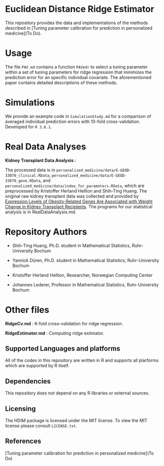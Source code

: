 # Euclidean Distance Ridge Estimator

This repository provides the data and implementations of the methods described in [Tuning parameter calibration for prediction in personalized medicine](To Do).

# Usage 

The file `PAV.md` contains a function `PAVedr` to select a tuning parameter within a set of tuning parameters for ridge regression that minimizes the prediction error for an specific individual covariate. The aforementioned paper contains detailed descriptions of these methods.


# Simulations

We provide an example code in `SimulationStudy.md` for a comparison of averaged individual prediction errors with 10-fold cross-validation. Developed for `R 3.6.1`.

# Real Data Analyses

**Kidney Transplant Data Analysis :**

The processed data is in `personalized_medicine/data/E-GEOD-33070_clinical.RData`, 
`personalized_medicine/data/E-GEOD-33070_gene.RData`, and 
`personalized_medicine/data/index_for_parameters.RData`, which are preprocessed by Kristoffer Herland Hellton and Shih-Ting Huang. The original raw kidney transplant data was collected and provided by [Expression Levels of Obesity-Related Genes Are Associated with Weight Change in Kidney Transplant Recipients](https://journals.plos.org/plosone/article?id=10.1371/journal.pone.0059962). The programs for our statistical analysis is in RealDataAnalysis.md.

# Repository Authors 

* Shih-Ting Huang, Ph.D. student in Mathematical Statistics, Ruhr-University Bochum

* Yannick Düren, Ph.D. student in Mathematical Statistics, Ruhr-University Bochum

* Kristoffer Herland Hellton, Researcher, Norwegian Computing Center

* Johannes Lederer, Professor in Mathematical Statistics, Ruhr-University Bochum

# Other files

**RidgeCv.md** : K-fold cross-validation for ridge regression.

**RidgeEstimator.md** : Computing ridge estimator.

## Supported Languages and platforms

All of the codes in this repository are written in R and supports all plarforms which are
 supported by R itself.

## Dependencies

This repository does not depend on any R libraries or external sources.

## Licensing

The HDIM package is licensed under the MIT license. To
view the MIT license please consult `LICENSE.txt`.

## References
[Tuning parameter calibration for prediction in personalized medicine](To Do)

